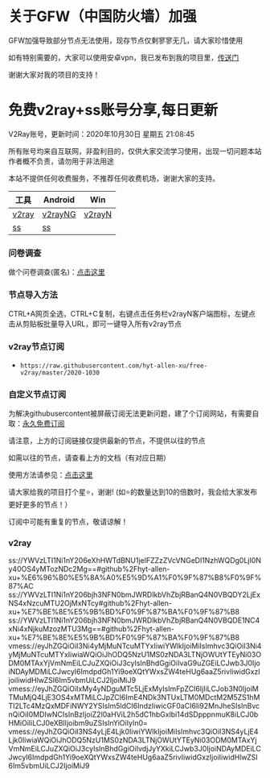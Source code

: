 # 关于GFW（中国防火墙）加强
GFW加强导致部分节点无法使用，现存节点仅剩寥寥无几，请大家珍惜使用

如有特别需要的，大家可以使用安卓vpn，我已发布到我的项目里，[传送门](https://github.com/hyt-allen-xu/Android-vpn)

谢谢大家对我的项目的支持！

# 免费v2ray+ss账号分享,每日更新
V2Ray账号，更新时间：2020年10月30日 星期五 21:08:45

所有账号均来自互联网，非盈利目的，仅供大家交流学习使用，出现一切问题本站作者概不负责，请勿用于非法用途  

本站不提供任何收费服务，不推荐任何收费机场，谢谢大家的支持。

|  工具  | Android  | Win  |  
|  ----  | ----   | ----  |  
| [v2ray](#v2ray)  | [v2rayNG](https://github.com/2dust/v2rayNG/releases/download/1.2.12/v2rayNG_1.2.12.apk) | [v2rayN](https://github.com/2dust/v2rayN/releases/download/3.19/v2rayN-Core.zip) |  
| [ss](#v2ray)  | [ss](https://github.com/shadowsocks/shadowsocks-android/releases/download/v5.1.4/shadowsocks--universal-5.1.4.apk)|  

### 问卷调查
做个问卷调查(匿名)：[点击这里](https://forms.gle/Xr9RwbGb1hYuMdff7)

### 节点导入方法  
CTRL+A网页全选，CTRL+C复制，右键点击任务栏v2rayN客户端图标，左键点击从剪贴板批量导入URL，即可一键导入所有v2ray节点  

### v2ray节点订阅  
- `https://raw.githubusercontent.com/hyt-allen-xu/free-v2ray/master/2020-1030`  

### 自定义节点订阅  
为解决githubusercontent被屏蔽订阅无法更新问题，建了个订阅网站，有需要自取：[永久免费订阅](http://freev2ray.orgfree.com)

请注意，上方的订阅链接仅提供最新的节点，不提供以往的节点

如需以往的节点，请查看上方的文档（有对应日期）

使用方法请参见：[点击这里](https://github.com/hyt-allen-xu/tutorials)

请大家给我的项目打个星⭐，谢谢!
(如⭐的数量达到10的倍数时，我会给大家发布更好更多的节点！）


订阅中可能有重复的节点，敬请谅解！

### v2ray
ss://YWVzLTI1Ni1nY206eXhHWTdBNU1jelFZZzZVcVNGeDl1NzhWQDg0LjI0Ny40OS4yMTozNDc2Mg==#github%2Fhyt-allen-xu+%E6%96%B0%E5%8A%A0%E5%9D%A1%F0%9F%87%B8%F0%9F%87%AC
ss://YWVzLTI1Ni1nY206bjh3NFN0bmJWRDlkbVhZbjRBanQ4N0VBQDY2LjExNS4xNzcuMTU2OjMxNTcy#github%2Fhyt-allen-xu+%E7%BE%8E%E5%9B%BD%F0%9F%87%BA%F0%9F%87%B8
ss://YWVzLTI1Ni1nY206bjh3NFN0bmJWRDlkbVhZbjRBanQ4N0VBQDE1NC4xNi4xNjkuMzozMTU3Mg==#github%2Fhyt-allen-xu+%E7%BE%8E%E5%9B%BD%F0%9F%87%BA%F0%9F%87%B8
vmess://eyJhZGQiOiI3Ni4yMjMuNTcuMTYxIiwiYWlkIjoiMiIsImhvc3QiOiI3Ni4yMjMuNTcuMTYxIiwiaWQiOiJhODQ5NzU1MS0zNDA3LTNjOWUtYTEyNi03ODM0MTAxYjVmNmEiLCJuZXQiOiJ3cyIsInBhdGgiOiIvaG9uZGEiLCJwb3J0IjoiNDAyMDMiLCJwcyI6ImdpdGh1Yi9oeXQtYWxsZW4teHUg6aaZ5rivIiwidGxzIjoiIiwidHlwZSI6Im5vbmUiLCJ2IjoiMiJ9
vmess://eyJhZGQiOiIxMy4yNDguMTc5LjExMyIsImFpZCI6IjIiLCJob3N0IjoiMTMuMjQ4LjE3OS4xMTMiLCJpZCI6ImE4NDk3NTUxLTM0MDctM2M5ZS1hMTI2LTc4MzQxMDFiNWY2YSIsIm5ldCI6IndzIiwicGF0aCI6Ii92MnJheSIsInBvcnQiOiI0MDIwNCIsInBzIjoiZ2l0aHViL2h5dC1hbGxlbi14dSDpppnmuK8iLCJ0bHMiOiIiLCJ0eXBlIjoibm9uZSIsInYiOiIyIn0=
vmess://eyJhZGQiOiI3NS4yLjE4Ljk0IiwiYWlkIjoiMiIsImhvc3QiOiI3NS4yLjE4Ljk0IiwiaWQiOiJhODQ5NzU1MS0zNDA3LTNjOWUtYTEyNi03ODM0MTAxYjVmNmEiLCJuZXQiOiJ3cyIsInBhdGgiOiIvdjJyYXkiLCJwb3J0IjoiNDAyMDEiLCJwcyI6ImdpdGh1Yi9oeXQtYWxsZW4teHUg6aaZ5rivIiwidGxzIjoiIiwidHlwZSI6Im5vbmUiLCJ2IjoiMiJ9
